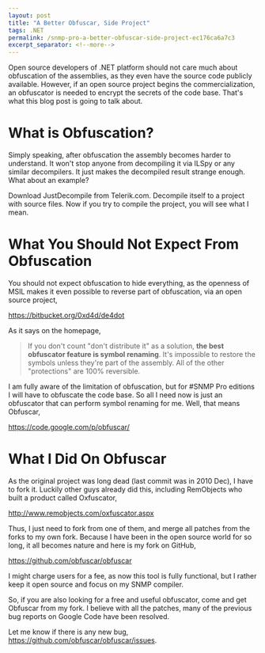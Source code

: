 ```yaml
---
layout: post
title: "A Better Obfuscar, Side Project"
tags: .NET
permalink: /snmp-pro-a-better-obfuscar-side-project-ec176ca6a7c3
excerpt_separator: <!--more-->
---
```

Open source developers of .NET platform should not care much about obfuscation of the assemblies, as they even have the source code publicly available. However, if an open source project begins the commercialization, an obfuscator is needed to encrypt the secrets of the code base. That's what this blog post is going to talk about.
<!--more-->

# What is Obfuscation?
Simply speaking, after obfuscation the assembly becomes harder to understand. It won't stop anyone from decompiling it via ILSpy or any similar decompilers. It just makes the decompiled result strange enough. What about an example?

Download JustDecompile from Telerik.com.
Decompile itself to a project with source files.
Now if you try to compile the project, you will see what I mean.

# What You Should Not Expect From Obfuscation
You should not expect obfuscation to hide everything, as the openness of MSIL makes it even possible to reverse part of obfuscation, via an open source project,

https://bitbucket.org/0xd4d/de4dot

As it says on the homepage,

> If you don't count "don't distribute it" as a solution, **the best obfuscator feature is symbol renaming**. It's impossible to restore the symbols unless they're part of the assembly. All of the other "protections" are 100% reversible.

I am fully aware of the limitation of obfuscation, but for #SNMP Pro editions I will have to obfuscate the code base. So all I need now is just an obfuscator that can perform symbol renaming for me. Well, that means Obfuscar,

https://code.google.com/p/obfuscar/

# What I Did On Obfuscar
As the original project was long dead (last commit was in 2010 Dec), I have to fork it. Luckily other guys already did this, including RemObjects who built a product called Oxfuscator,

http://www.remobjects.com/oxfuscator.aspx

Thus, I just need to fork from one of them, and merge all patches from the forks to my own fork. Because I have been in the open source world for so long, it all becomes nature and here is my fork on GitHub,

https://github.com/obfuscar/obfuscar

I might charge users for a fee, as now this tool is fully functional, but I rather keep it open source and focus on my SNMP compiler.

So, if you are also looking for a free and useful obfuscator, come and get Obfuscar from my fork. I believe with all the patches, many of the previous bug reports on Google Code have been resolved.

Let me know if there is any new bug, https://github.com/obfuscar/obfuscar/issues.